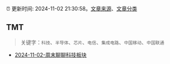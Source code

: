 :alarm_clock: 更新时间: 2024-11-02 21:30:58。[文章来源](/README.md)、[文章分类](/TAGS.md)

## TMT


> 关键字：`科技`、`半导体`、`芯片`、`电信`、`集成电路`、`中国移动`、`中国联通`



- [2024-11-02-周末聊聊科技板块](https://xueqiu.com/7860276567/310816093) 
